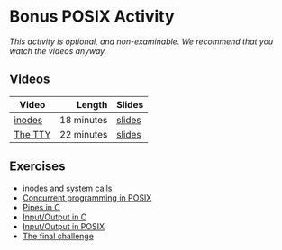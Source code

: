 # Bonus POSIX Activity

*This activity is optional, and non-examinable. We recommend that you watch the videos anyway.*

## Videos

| Video | Length | Slides |
|-------|-------:|--------|
| [inodes](https://web.microsoftstream.com/video/8f01c778-9ead-4e15-b5ad-21305dc96eba) | 18 minutes |  [slides](https://uob-my.sharepoint.com/:b:/g/personal/me17847_bristol_ac_uk/EUke3KQirYBEtq809FUGEjMBKbE9VWpbn2q7t9T6KrnGAA?e=kX4ZY6) |
| [The TTY](https://web.microsoftstream.com/video/bc1a7bdd-1f40-47e6-b86b-ec9eef84fe39) | 22 minutes | [slides](https://uob-my.sharepoint.com/:b:/g/personal/me17847_bristol_ac_uk/EaUyN9P0dr5NoHkdvYGPRzkB2mR3hYuHqoJ4W1OqT1830w?e=YdPV0f) |

## Exercises

  - [inodes and system calls](./stat.md)
  - [Concurrent programming in POSIX](./concurrent.md)
  - [Pipes in C](./cpipe.md)
  - [Input/Output in C](./c_io.md)
  - [Input/Output in POSIX](./posix_io.md)
  - [The final challenge](./final.md)
